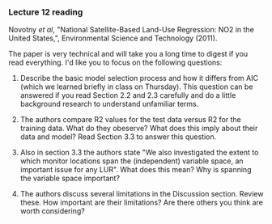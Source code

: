 ### Lecture 12 reading

Novotny *et al*, "National Satellite-Based Land-Use Regression: NO2 in the United States,", Environmental Science and Technology (2011).

The paper is very technical and will take you a long time to digest if you read everything.  I'd like you to focus on the following questions:

1. Describe the basic model selection process and how it differs from AIC (which we learned briefly in class on Thursday).  This question can be answered if you read Section 2.2 and 2.3 carefully and do a little background research to understand unfamiliar terms. 

2. The authors compare R2 values for the test data versus R2 for the training data.  What do they obeserve?  What does this imply about their data and model?  Read Section 3.3 to answer this question.  
3. Also in section 3.3 the authors state "We also investigated the extent to which monitor locations span the (independent) variable space, an important issue for any LUR".  What does this mean?  Why is spanning the variable space important?

4. The authors discuss several limitations in the Discussion section.  Review these.  How important are their limitations?  Are there others you think are worth considering?
